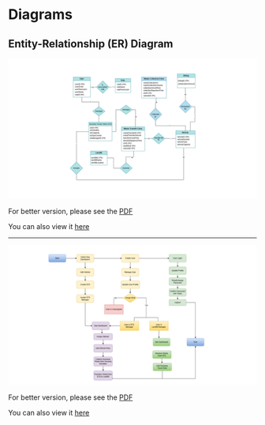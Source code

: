 
# Diagrams

## Entity-Relationship (ER) Diagram

![Entity-Relationship Diagram](./Entity%20Relationship%20Diagram/ER%20Diagram.png)

For better version, please see the [PDF](./Entity%20Relationship%20Diagram/ER%20Diagram.pdf) 

You can also view it [here](https://app.diagrams.net/#G1g_L8rnyOr36RGzPW83tWoD-hqHwMKA1v#%7B%22pageId%22%3A%22R2lEEEUBdFMjLlhIrx00%22%7D)

---

![Workflow Diagram](./Workflow%20Diagram/Workflow%20Diagram.png)

For better version, please see the [PDF](./Workflow%20Diagram/Workflow%20Diagram.pdf) 

You can also view it [here](https://app.diagrams.net/#G18VnL2MHVnQJk_iHp9gi1IfTqpxwAmqFE#%7B%22pageId%22%3A%22C5RBs43oDa-KdzZeNtuy%22%7D)